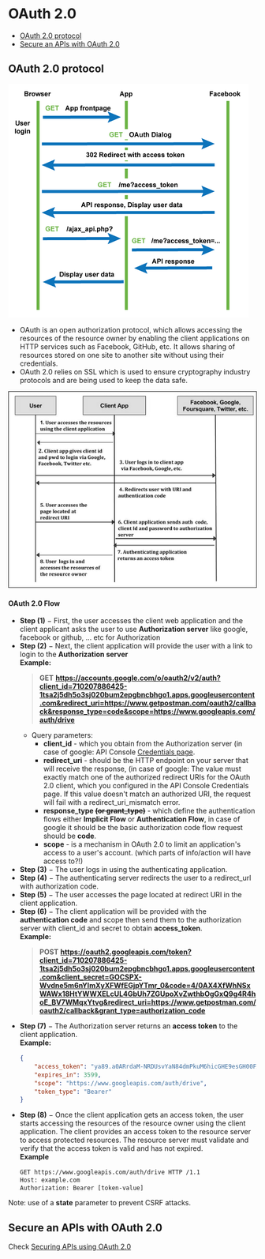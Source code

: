 # OAuth 2.0  


- [OAuth 2.0 protocol](#OAuth2_protocol)
- [Secure an APIs with OAuth 2.0](#Secure_APIs_with_OAuth2)



## <a name='OAuth2_protocol'> OAuth 2.0 protocol </a>

![OAuth 2.0 protocol](./oauth2flow.png)


- OAuth is an open authorization protocol, which allows accessing the resources of the resource owner by enabling the client applications on HTTP services such as Facebook, GitHub, etc. It allows sharing of resources stored on one site to another site without using their credentials. 
- OAuth 2.0 relies on SSL which is used to ensure cryptography industry protocols and are being used to keep the data safe.


![OAuth 2.0 Flow](./architecture.jpg)

#### OAuth 2.0 Flow

- **Step (1)** − First, the user accesses the client web application and the client applicant asks the user to use **Authorization server** like google, facebook or github, ... etc for Authorization
- **Step (2)** − Next, the client application will provide the user with a link to login to the **Authorization server**        
    **Example:** 
    > **GET**
     **https://accounts.google.com/o/oauth2/v2/auth?client_id=710207886425-1tsa2j5dh5o3sj020bum2epgbncbhgo1.apps.googleusercontent.com&redirect_uri=https://www.getpostman.com/oauth2/callback&response_type=code&scope=https://www.googleapis.com/auth/drive**
    - Query parameters:
        - **client_id** - which you obtain from the Authorization server (in case of google: API Console [Credentials page](https://console.cloud.google.com/apis/credentials). 
        - **redirect_uri** - should be the HTTP endpoint on your server that will receive the response, (in case of google: The value must exactly match one of the authorized redirect URIs for the OAuth 2.0 client, which you configured in the API Console Credentials page. If this value doesn't match an authorized URI, the request will fail with a redirect_uri_mismatch error.
        - **response_type ~~(or grant_type)~~** - which define the authentication flows either **Implicit Flow** or **Authentication Flow**, in case of google it should be the basic authorization code flow request should be **code**.
        - **scope** - is a mechanism in OAuth 2.0 to limit an application's access to a user's account. (which parts of info/action will have access to?!)                                                                                                                                                 
- **Step (3)** − The user logs in using the authenticating application.
- **Step (4)** − The authenticating server redirects the user to a redirect_url with authorization code.
- **Step (5)** − The user accesses the page located at redirect URI in the client application.
- **Step (6)** − The client application will be provided with the **authentication code** and scope then send them to the authorization server with client_id and secret to obtain **access_token**.    
    **Example:**
    > **POST**
     **https://oauth2.googleapis.com/token?client_id=710207886425-1tsa2j5dh5o3sj020bum2epgbncbhgo1.apps.googleusercontent.com&client_secret=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&code=4/0AX4XfWhNSxWAWx18HtYWWXELcUL4GbUh7ZGUpoXvZwthbOgGxQ9g4R4hoE_BV7WMqxYtvg&redirect_uri=https://www.getpostman.com/oauth2/callback&grant_type=authorization_code**
- **Step (7)** − The Authorization server returns an **access token** to the client application.     
    **Example:**
    ```json
    {
        "access_token": "ya89.a0ARrdaM-NRDUsvYaN84dmPkuM6hicGHE9esGH00FXgnOHPyY32ohRRYnOGugLvBCPSbTFlPlGVYfPbf_YS1raKdEpGp9HzABjkFlYuqxLXCHQiP0dX2LbWJMINUOd9QtGdO3pjelZBIjsZjnNEZSQjs6RKsYA",
        "expires_in": 3599,
        "scope": "https://www.googleapis.com/auth/drive",
        "token_type": "Bearer"
    }
    ```
- **Step (8)** − Once the client application gets an access token, the user starts accessing the resources of the resource owner using the client application.
The client provides an access token to the resource server to access protected resources. The resource server must validate and verify that the access token is valid and has not expired.      
    **Example**
    ```
    GET https://www.googleapis.com/auth/drive HTTP /1.1
    Host: example.com
    Authorization: Bearer [token-value]
    ```
Note: use of a **state** parameter to prevent CSRF attacks.    



## <a name='Secure_APIs_with_OAuth2'> Secure an APIs with OAuth 2.0 </a>

Check [Securing APIs using OAuth 2.0](./api-auth.md#Securing_APIs_using_OAuth2)


















